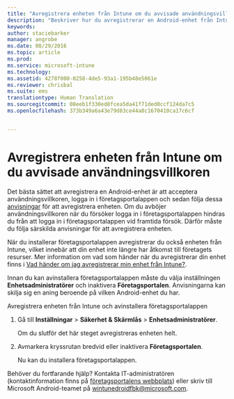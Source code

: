 ```yaml
---
title: "Avregistrera enheten från Intune om du avvisade användningsvillkoren | Microsoft Intune"
description: "Beskriver hur du avregistrerar en Android-enhet från Intune om du avvisade användningsvillkoren och inte kan logga in på företagsportalappen"
keywords: 
author: staciebarker
manager: angrobe
ms.date: 08/29/2016
ms.topic: article
ms.prod: 
ms.service: microsoft-intune
ms.technology: 
ms.assetid: 4278f000-0258-4de5-93a1-195b48e5061e
ms.reviewer: chrisbal
ms.suite: ems
translationtype: Human Translation
ms.sourcegitcommit: 08eeb1f330ed8fcea5da41f71ded0ccf124da7c5
ms.openlocfilehash: 373b349a6a43e79d83ce44a8c1670410ca17c6cf


---
```



# Avregistrera enheten från Intune om du avvisade användningsvillkoren

Det bästa sättet att avregistrera en Android-enhet är att acceptera användningsvillkoren, logga in i företagsportalappen och sedan följa dessa [anvisningar](unenroll-your-device-from-intune-android.md) för att avregistrera enheten. Om du avböjer användningsvillkoren när du försöker logga in i företagsportalappen hindras du från att logga in i företagsportalappen vid framtida försök. Därför måste du följa särskilda anvisningar för att avregistrera enheten.

När du installerar företagsportalappen avregistrerar du också enheten från Intune, vilket innebär att din enhet inte längre har åtkomst till företagets resurser.  Mer information om vad som händer när du avregistrerar din enhet finns i [Vad händer om jag avregistrerar min enhet från Intune?](what-happens-if-you-unenroll-your-device-from-intune-android.md).

Innan du kan avinstallera företagsportalappen måste du välja inställningen **Enhetsadministratörer** och inaktivera **Företagsportalen**. Anvisningarna kan skilja sig en aning beroende på vilken Android-enhet du har.

Avregistrera enheten från Intune och avinstallera företagsportalappen

1.  Gå till **Inställningar** &gt; **Säkerhet &amp; Skärmlås** &gt; **Enhetsadministratörer**.

    Om du slutför det här steget avregistreras enheten helt.

2.  Avmarkera kryssrutan bredvid eller inaktivera **Företagsportalen**.

    Nu kan du installera företagsportalappen.

Behöver du fortfarande hjälp? Kontakta IT-administratören (kontaktinformation finns på [företagsportalens webbplats](http://portal.manage.microsoft.com)) eller skriv till Microsoft Android-teamet på wintunedroidfbk@microsoft.com.




<!--HONumber=Aug16_HO5-->


